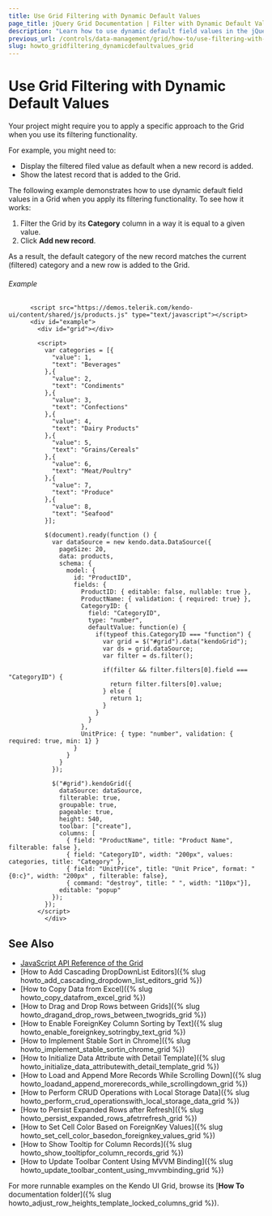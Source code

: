 ```yaml
---
title: Use Grid Filtering with Dynamic Default Values
page_title: jQuery Grid Documentation | Filter with Dynamic Default Values | Kendo UI
description: "Learn how to use dynamic default field values in the jQuery Grid by Kendo UI when you apply its filtering functionality."
previous_url: /controls/data-management/grid/how-to/use-filtering-with-dynamic-default-values, /controls/data-management/grid/how-to/filtering/use-filtering-with-dynamic-default-values
slug: howto_gridfiltering_dynamicdefaultvalues_grid
---
```


# Use Grid Filtering with Dynamic Default Values

Your project might require you to apply a specific approach to the Grid when you use its filtering functionality.

For example, you might need to:
* Display the filtered filed value as default when a new record is added.
* Show the latest record that is added to the Grid.

The following example demonstrates how to use dynamic default field values in a Grid when you apply its filtering functionality. To see how it works:
1. Filter the Grid by its **Category** column in a way it is equal to a given value.
2. Click **Add new record**.

As a result, the default category of the new record matches the current (filtered) category and a new row is added to the Grid.

###### Example

```dojo
      <script src="https://demos.telerik.com/kendo-ui/content/shared/js/products.js" type="text/javascript"></script>
      <div id="example">
        <div id="grid"></div>

        <script>
          var categories = [{
            "value": 1,
            "text": "Beverages"
          },{
            "value": 2,
            "text": "Condiments"
          },{
            "value": 3,
            "text": "Confections"
          },{
            "value": 4,
            "text": "Dairy Products"
          },{
            "value": 5,
            "text": "Grains/Cereals"
          },{
            "value": 6,
            "text": "Meat/Poultry"
          },{
            "value": 7,
            "text": "Produce"
          },{
            "value": 8,
            "text": "Seafood"
          }];

          $(document).ready(function () {
            var dataSource = new kendo.data.DataSource({
              pageSize: 20,
              data: products,
              schema: {
                model: {
                  id: "ProductID",
                  fields: {
                    ProductID: { editable: false, nullable: true },
                    ProductName: { validation: { required: true} },
                    CategoryID: {
                      field: "CategoryID",
                      type: "number",
                      defaultValue: function(e) {
                        if(typeof this.CategoryID === "function") {
                          var grid = $("#grid").data("kendoGrid");
                          var ds = grid.dataSource;
                          var filter = ds.filter();

                          if(filter && filter.filters[0].field === "CategoryID") {
                            return filter.filters[0].value;
                          } else {
                            return 1;
                          }
                        }
                      }
                    },
                    UnitPrice: { type: "number", validation: { required: true, min: 1} }
                  }
                }
              }
            });

            $("#grid").kendoGrid({
              dataSource: dataSource,
              filterable: true,
              groupable: true,
              pageable: true,
              height: 540,
              toolbar: ["create"],
              columns: [
                { field: "ProductName", title: "Product Name", filterable: false },
                { field: "CategoryID", width: "200px", values: categories, title: "Category" },
                { field: "UnitPrice", title: "Unit Price", format: "{0:c}", width: "200px" , filterable: false},
                { command: "destroy", title: " ", width: "110px"}],
              editable: "popup"
            });
          });
        </script>
          </div>
```

## See Also

* [JavaScript API Reference of the Grid](/api/javascript/ui/grid)
* [How to Add Cascading DropDownList Editors]({% slug howto_add_cascading_dropdown_list_editors_grid %})
* [How to Copy Data from Excel]({% slug howto_copy_datafrom_excel_grid %})
* [How to Drag and Drop Rows between Grids]({% slug howto_dragand_drop_rows_between_twogrids_grid %})
* [How to Enable ForeignKey Column Sorting by Text]({% slug howto_enable_foreignkey_sotringby_text_grid %})
* [How to Implement Stable Sort in Chrome]({% slug howto_implement_stable_sortin_chrome_grid %})
* [How to Initialize Data Attribute with Detail Template]({% slug howto_initialize_data_attributewith_detail_template_grid %})
* [How to Load and Append More Records While Scrolling Down]({% slug howto_loadand_append_morerecords_while_scrollingdown_grid %})
* [How to Perform CRUD Operations with Local Storage Data]({% slug howto_perform_crud_operationswith_local_storage_data_grid %})
* [How to Persist Expanded Rows after Refresh]({% slug howto_persist_expanded_rows_afetrrefresh_grid %})
* [How to Set Cell Color Based on ForeignKey Values]({% slug howto_set_cell_color_basedon_foreignkey_values_grid %})
* [How to Show Tooltip for Column Records]({% slug howto_show_tooltipfor_column_records_grid %})
* [How to Update Toolbar Content Using MVVM Binding]({% slug howto_update_toolbar_content_using_mvvmbinding_grid %})

For more runnable examples on the Kendo UI Grid, browse its [**How To** documentation folder]({% slug howto_adjust_row_heights_template_locked_columns_grid %}).

